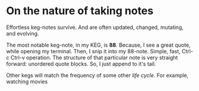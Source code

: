 # On the nature of taking notes

Effortless keg-notes survive. And are often updated, changed, mutating, and evolving.

The most notable keg-note, in my KEG, is **88**. Because, I see a great quote, while opening my terminal. Then, I snip it into my 88-note. Simple, fast, Ctrl-c Ctrl-v operation. The structure of that particular note is very straight forward: unordered quote blocks. So, I just append to it's tail.

Other kegs will match the frequency of some other *life cycle*. For example, watching movies 
